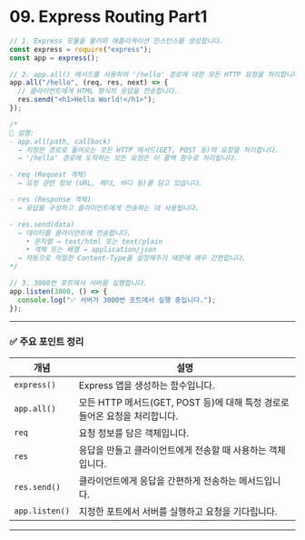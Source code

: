 # 09. Express Routing Part1

```js
// 1. Express 모듈을 불러와 애플리케이션 인스턴스를 생성합니다.
const express = require("express");
const app = express();

// 2. app.all() 메서드를 사용하여 '/hello' 경로에 대한 모든 HTTP 요청을 처리합니다.
app.all("/hello", (req, res, next) => {
  // 클라이언트에게 HTML 형식의 응답을 전송합니다.
  res.send("<h1>Hello World!</h1>");
});

/*
📌 설명:
- app.all(path, callback)
  → 지정한 경로로 들어오는 모든 HTTP 메서드(GET, POST 등)의 요청을 처리합니다.
  → '/hello' 경로에 도착하는 모든 요청은 이 콜백 함수로 처리됩니다.

- req (Request 객체)
  → 요청 관련 정보 (URL, 헤더, 바디 등)를 담고 있습니다.

- res (Response 객체)
  → 응답을 구성하고 클라이언트에게 전송하는 데 사용됩니다.

- res.send(data)
  → 데이터를 클라이언트에 전송합니다.
    • 문자열 → text/html 또는 text/plain
    • 객체 또는 배열 → application/json
  → 자동으로 적절한 Content-Type을 설정해주기 때문에 매우 간편합니다.
*/

// 3. 3000번 포트에서 서버를 실행합니다.
app.listen(3000, () => {
  console.log("✅ 서버가 3000번 포트에서 실행 중입니다.");
});
```

---

### ✅ 주요 포인트 정리

| 개념 | 설명 |
|------|------|
| `express()` | Express 앱을 생성하는 함수입니다. |
| `app.all()` | 모든 HTTP 메서드(GET, POST 등)에 대해 특정 경로로 들어온 요청을 처리합니다. |
| `req` | 요청 정보를 담은 객체입니다. |
| `res` | 응답을 만들고 클라이언트에게 전송할 때 사용하는 객체입니다. |
| `res.send()` | 클라이언트에게 응답을 간편하게 전송하는 메서드입니다. |
| `app.listen()` | 지정한 포트에서 서버를 실행하고 요청을 기다립니다. |

---
